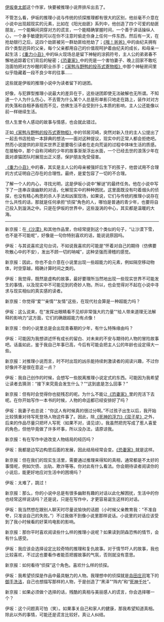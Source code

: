 [伊坂幸太郎](伊坂幸太郎.md)这个作家，快要被推理小说界排斥出去了。

不管怎么看，伊坂的推理小说与传统的侦探推理都有很大的区别，他丝毫不介意在小说中出现超现实的元素，比如在《阳光劫匪》系列中，他创造了四个可爱的劫匪朋友，一个能瞬间洞穿对方的谎言，一个能精确掌握时间，一个善于讲话操纵人心，一个身手敏捷到可以在你不注意时偷走你身上任何一件东西，然后有一天，在抢劫银行之后，这四个劫匪被另一群劫匪给抢劫了；[《哦！爸爸》](《哦！爸爸》.md)中的由纪夫拥有四个类型迥异的父亲，每个父亲都用自己的价值观呵护着由纪夫的成长，和母亲一起生活；[《重力小丑》](《重力小丑》.md)中的纵火现场总是留下神秘的涂鸦符号，主人公的弟弟春不懈地追踪着它们背后的秘密；[《恐妻家》](杀手系列/《恐妻家》.md)中的兜是一个害怕妻子、晚上回家不敢吃泡面怕把对方吵醒的职业杀手；[《家鸭与野鸭的投币式寄物柜》](《家鸭与野鸭的投币式寄物柜》.md)中那个神秘房间里似乎隐藏着一段不良少年的往事……

这些就是伊坂的推理小说中为读者留下的谜团。

好像，与犯罪型推理小说最大的差异在于，这些谜团即使无法破解也无所谓。不知道一个人为什么伤心，不去管为什么某个人总是形单影只地走在路上，装作对对方的失落和自相矛盾视而不见，仿佛生活不会受到什么本质的影响，主人公还能像以前一样继续生活。

但人生里令人感动的故事与情感，也会就此错过。

正如[《家鸭与野鸭的投币式寄物柜》](《家鸭与野鸭的投币式寄物柜》.md)中的邻居河崎，突然对新入住的主人公提出了一起去书店抢劫一本辞典的想法——面对这种提议，现实中的正常人都会拒绝吧。然而小说提供的非现实世界正是要吸引读者在走向荒诞的过程中体味生活的质感。在接触中，那个自称河崎的少年的故事渐渐浮出水面，一个已经去世的浪荡少年在面对虐猫团队时展现出正义感，保护朋友免受侵害。

[《重力小丑》](《重力小丑》.md)中的春，其实是主人公的母亲被强奸后生下的孩子，他尝试用不合理的方式证明自己存在的合理性。最终，是爱包容了一切的不合理。

了解一个人的内心，寻找光明，这是伊坂小说中“解谜”的最终任务。他在小说中写下了一连串诙谐幽默的对话，化解现实中的种种困扰。这里面既没有叼着烟头的侦探，也没有精心构思的杀人手法和凶案现场，如果说，它们与传统的推理小说存在什么共性的话，那就是任何承担“侦探”角色的人，哪怕是普通的青少年，也要将自己投入到漩涡之中。只是在伊坂的世界中，这些漩涡的中心，其实都是温暖的大海。

---

新京报：在[《沙漠》](《沙漠》.md)和其他作品里，你经常提到这个类似的句子，“让沙漠下雪，也不是不可能呢”，好像是一句你特别喜欢的话，能说说原因吗。

伊坂：与其说喜欢这句台词，不如说我喜欢的可能是“怀着对自己的期待（仿佛要吹散心中的不安），发出不顾一切的呐喊”，这种坚强而滑稽的感觉。

新京报：因此，你也不会介意在小说里出现一些超能力的元素，例如隔空移动物体，时空穿越，精确计算时间之类的。

伊坂：我觉得，既然是虚构的故事，最好要理所当然地出现一些现实世界不可能发生的事情，以及现实中不可能见到的奇妙人物。所以，也会觉得对不起在小说中寻求与现实相似的真实感的读者。

新京报：你觉得“爱”“亲情”“友情”这些，在现代社会算是一种超能力吗？

伊坂：这么说来，在“发挥出眼睛看不见却非常强大的力量”“给人带来道理无法解释的影响力”这方面，它们的确跟超能力有点像！

新京报：你的小说里总是会出现青春期的少年，有什么特殊缘由吗？

伊坂：可能因为我想讲述怀有成长的留白、对未来的不安与期待的人物的冒险故事吧。话虽如此，鉴于我自己年事已高，今后有可能会把主人公的年龄也设定得大一些。

新京报：对推理小说而言，时不时出现的凶杀能持续刺激读者的阅读兴趣，不过你好像并不是很在意这一点？

伊坂：我自己创作的时候，会想写一些脱离推理小说定式的东西。可能因为我希望让读者去猜测：“接下来究竟会发生什么？”“这到底是怎么回事？”

新京报：但有时会觉得你也挺残忍的呢。为什么不能让[《恐妻家》](杀手系列/《恐妻家》.md)里的兜活下去呢。在你开始写作一本书的时候，人物的命运都已经安排好了吗？

伊坂：我妻子也总说：“你这人有时候真的很过分啊。”不过孩子出生以后，我开始比较慎重对待写死登场人物这件事了。因此，除[《死神的浮力》](《死神的浮力》.md)[《双子星》](《双子星》.md)之外，后来的作品尽量只把坏人写死（如果不对，请见谅）。我虽然把兜写成了惹人喜爱的角色，但他毕竟做了许多坏事，所以没办法，请原谅我。

新京报：有在写作中途改变人物结局的经历吗？

伊坂：我都是边写边构思后面的发展，因此结局经常会变。[《恐妻家》](杀手系列/《恐妻家》.md)就是这样。

新京报：但在我们的现实生活里，需要通过推理来得知的真相，通常都是不太好的事情呢，例如欠债、出轨、欺诈等等。你对此有什么看法。你会期待读者阅读你的小说后，能更好地应对生活中的困境吗？

伊坂：太难了，跳过！

新京报：那么，你的小说中总是有很多幽默有趣的对话以此化解困扰，生活中的你也经常这样说话吗？还是说，只是在写作中，才更容易诞生这样的对话。

伊坂：我当然想在跟别人聊天时尽量说愉快的话题（小时候父亲教育我：“不准自夸，只准谈自己的失败。”）不过我做不到像小说里那样说话。小说里的对话应该受到了我小时候看的好莱坞电影的影响。

新京报：那你平时喜欢阅读些什么样的推理小说呢？如果读到阴森恐怖的情节，会有什么感受。

伊坂：我应该会选择设定比较奇特的推理和复仇故事。对于情节吓人的故事，我也比较喜欢，不过这也要看作者能否把握故事的气氛，否则就没有意思。

新京报：如何看待“侦探”这个角色。喜欢什么样的侦探。

伊坂：我希望侦探是作品中最具魅力的人物。我理想中的侦探就是[岛田庄司](岛田庄司.md)笔下的[御手洗洁](御手洗洁.md)，自己也想描写那样的人物，于是创造了“黑泽”“阵内”和“[死神千叶](死神千叶.md)”。

新京报：如果必须做个选择的话，残酷的真相与美丽感人的谎言，你会选择哪一个？

伊坂：这个问题真可怕（笑）。如果事关自己和家人的健康，那我希望知道真相。除此以外的事情，可能还是谎言比较好。真让人纠结。